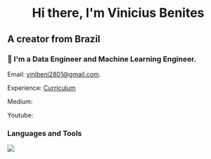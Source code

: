 <h1 align="center">Hi there, I'm Vinicius Benites</h1>

## A creator from Brazil

### 🔭 I'm a **Data Engineer** and **Machine Learning Engineer**.

Email: [vinibeni2801@gmail.com](mailto:vinibeni2801@gmail.com).

Experience: [Curriculum](https://vinibeni2801.github.io/viniciusbenites.github.io/)

Medium:

Youtube:

### Languages and Tools

![](https://skillicons.dev/icons?i=aws,gcp,azure,py,go,docker,kubernetes,terraform,ansible,git,github,gitlab,bitbucket,jenkins,kafka,mysql,postgres,mongodb,redis&theme=light)



